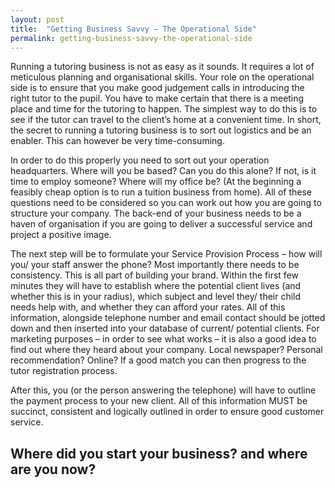```yaml
---
layout: post
title:  "Getting Business Savvy – The Operational Side"
permalink: getting-business-savvy-the-operational-side
---
```

Running a tutoring business is not as easy as it sounds. It requires a lot of
meticulous planning and organisational skills. Your role on the operational
side is to ensure that you make good judgement calls in introducing the right
tutor to the pupil. You have to make certain that there is a meeting place and
time for the tutoring to happen. The simplest way to do this is to see if the
tutor can travel to the client’s home at a convenient time. In short, the
secret to running a tutoring business is to sort out logistics and be an
enabler. This can however be very time-consuming.

In order to do this properly you need to sort out your operation headquarters.
Where will you be based? Can you do this alone? If not, is it time to employ
someone? Where will my office be? (At the beginning a feasibly cheap option is
to run a tuition business from home). All of these questions need to be
considered so you can work out how you are going to structure your company.
The back-end of your business needs to be a haven of organisation if you are
going to deliver a successful service and project a positive image.

The next step will be to formulate your Service Provision Process – how will
you/ your staff answer the phone? Most importantly there needs to be
consistency. This is all part of building your brand. Within the first few
minutes they will have to establish where the potential client lives (and
whether this is in your radius), which subject and level they/ their child
needs help with, and whether they can afford your rates. All of this
information, alongside telephone number and email contact should be jotted
down and then inserted into your database of current/ potential clients. For
marketing purposes – in order to see what works – it is also a good idea to
find out where they heard about your company. Local newspaper? Personal
recommendation? Online? If a good match you can then progress to the tutor
registration process.

After this, you (or the person answering the telephone) will have to outline
the payment process to your new client. All of this information MUST be
succinct, consistent and logically outlined in order to ensure good customer
service.

## Where did you start your business? and where are you now?
